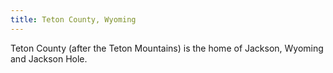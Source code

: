 ```yaml
---
title: Teton County, Wyoming
---
```

Teton County (after the Teton Mountains) is the home
of Jackson, Wyoming and Jackson Hole.
